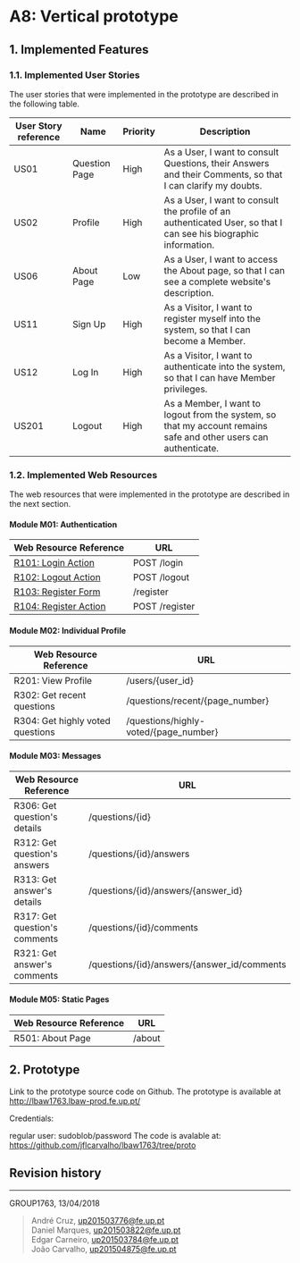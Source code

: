 # A8: Vertical prototype
 
## 1. Implemented Features
 
### 1.1. Implemented User Stories
 
The user stories that were implemented in the prototype are described in the following table.
 
| User Story reference | Name                   | Priority                   | Description                   |
| -------------------- | ---------------------- | -------------------------- | ----------------------------- |
| US01 | Question Page | High | As a User, I want to consult Questions, their Answers and their Comments, so that I can clarify my doubts. |
| US02 | Profile | High | As a User, I want to consult the profile of an authenticated User, so that I can see his biographic information. |
| US06 | About Page | Low | As a User, I want to access the About page, so that I can see a complete website's description. |
| US11 | Sign Up | High | As a Visitor, I want to register myself into the system, so that I can become a Member. |
| US12 | Log In | High | As a Visitor, I want to authenticate into the system, so that I can have Member privileges. |
| US201 | Logout | High | As a Member, I want to logout from the system, so that my account remains safe and other users can authenticate. |

 
### 1.2. Implemented Web Resources
The web resources that were implemented in the prototype are described in the next section.

#### Module M01: Authentication
 
| Web Resource Reference | URL                            |
| ---------------------- | ------------------------------ |
| [R101: Login Action](../lbaw1763_a7.md#r101-login-action) | POST /login |
| [R102: Logout Action](../lbaw1763_a7.md#r102-logout-action) | POST /logout |
| [R103: Register Form](../lbaw1763_a7.md#r103-register-form) | /register |
| [R104: Register Action](../lbaw1763_a7.md#r104-register-action)  | POST /register |

#### Module M02: Individual Profile

| Web Resource Reference | URL                            |
| ---------------------- | ------------------------------ |
| R201: View Profile | /users/{user_id} | 
| R302: Get recent questions | /questions/recent/{page_number} |
| R304: Get highly voted questions |  /questions/highly-voted/{page_number} |

#### Module M03: Messages
 
| Web Resource Reference | URL                            |
| ---------------------- | ------------------------------ |
| R306: Get question's details | /questions/{id} |
| R312: Get question's answers | /questions/{id}/answers |
| R313: Get answer's details | /questions/{id}/answers/{answer_id} |
| R317: Get question's comments | /questions/{id}/comments |
| R321: Get answer's comments | /questions/{id}/answers/{answer_id/comments |

#### Module M05: Static Pages
 
| Web Resource Reference | URL                            |
| ---------------------- | ------------------------------ |
| R501: About Page | /about |

## 2. Prototype
 
Link to the prototype source code on Github.
The prototype is available at http://lbaw1763.lbaw-prod.fe.up.pt/

Credentials:

regular user: sudoblob/password
The code is avalable at: https://github.com/jflcarvalho/lbaw1763/tree/proto
 

## Revision history

***

GROUP1763, 13/04/2018

> André Cruz, up201503776@fe.up.pt  
> Daniel Marques, up201503822@fe.up.pt  
> Edgar Carneiro, up201503784@fe.up.pt  
> João Carvalho, up201504875@fe.up.pt  
